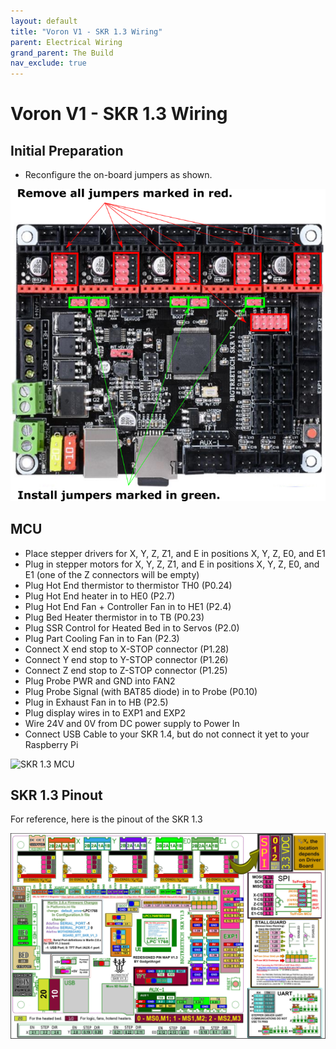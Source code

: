 ```yaml
---
layout: default
title: "Voron V1 - SKR 1.3 Wiring"
parent: Electrical Wiring
grand_parent: The Build
nav_exclude: true
---
```


# Voron V1 - SKR 1.3 Wiring

## Initial Preparation

* Reconfigure the on-board jumpers as shown.

![SKR 1.3 preparation](./images/skr13-preparation.png)

## MCU

* Place stepper drivers for X, Y, Z, Z1, and E in positions X, Y, Z, E0, and E1
* Plug in stepper motors for X, Y, Z, Z1, and E in positions X, Y, Z, E0, and E1 (one of the Z connectors will be empty)
* Plug Hot End thermistor to thermistor TH0 (P0.24)
* Plug Hot End heater in to HE0 (P2.7)
* Plug Hot End Fan + Controller Fan in to HE1 (P2.4)
* Plug Bed Heater thermistor in to TB (P0.23)
* Plug SSR Control for Heated Bed in to Servos (P2.0)
* Plug Part Cooling Fan in to Fan (P2.3)
* Connect X end stop to X-STOP connector (P1.28)
* Connect Y end stop to Y-STOP connector (P1.26)
* Connect Z end stop to Z-STOP connector (P1.25)
* Plug Probe PWR and GND into FAN2
* Plug Probe Signal (with BAT85 diode) in to Probe (P0.10)
* Plug in Exhaust Fan in to HB (P2.5)
* Plug display wires in to EXP1 and EXP2
* Wire 24V and 0V from DC power supply to Power In
* Connect USB Cable to your SKR 1.4, but do not connect it yet to your Raspberry Pi

![SKR 1.3 MCU](./images/v1-skr13-mcu.png)

## SKR 1.3 Pinout

For reference, here is the pinout of the SKR 1.3

![SKR 1.3 Pinout](./images/SKR-V1.3-pinout.jpg)
